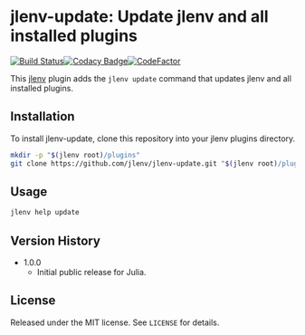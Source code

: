 # jlenv-update: Update jlenv and all installed plugins

[![Build Status](https://travis-ci.com/jlenv/jlenv-update.svg?branch=master)](https://travis-ci.com/jlenv/jlenv-update)[![Codacy Badge](https://api.codacy.com/project/badge/Grade/6620f1bf139c4bcdb35d6853bd7ef44c)](https://www.codacy.com/manual/taqtiqa-mark/jlenv-jlenv-update?utm_source=github.com&amp;utm_medium=referral&amp;utm_content=jlenv/jlenv-update&amp;utm_campaign=Badge_Grade)[![CodeFactor](https://www.codefactor.io/repository/github/jlenv/jlenv-update/badge)](https://www.codefactor.io/repository/github/jlenv/jlenv-update)

This [jlenv](http://jlenv.github.io/jlenv) plugin adds the `jlenv update`
command that updates jlenv and all installed plugins.

## Installation

To install jlenv-update, clone this repository into your jlenv plugins directory.

```bash
mkdir -p "$(jlenv root)/plugins"
git clone https://github.com/jlenv/jlenv-update.git "$(jlenv root)/plugins/jlenv-update"
```

## Usage

```bash
jlenv help update
```

## Version History

- 1.0.0
  - Initial public release for Julia.

## License

Released under the MIT license. See `LICENSE` for details.
